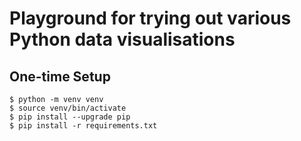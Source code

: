# Playground for trying out various Python data visualisations

## One-time Setup

	$ python -m venv venv
	$ source venv/bin/activate
	$ pip install --upgrade pip
	$ pip install -r requirements.txt
